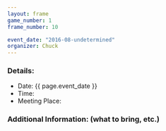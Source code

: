 ```yaml
---
layout: frame
game_number: 1
frame_number: 10

event_date: "2016-08-undetermined"
organizer: Chuck
---
```



### Details:
- Date: {{ page.event_date }}
- Time:
- Meeting Place:

### Additional Information: (what to bring, etc.)
